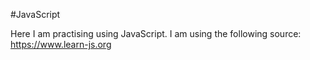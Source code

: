 #JavaScript

Here I am practising using JavaScript. 
I am using the following source: https://www.learn-js.org
